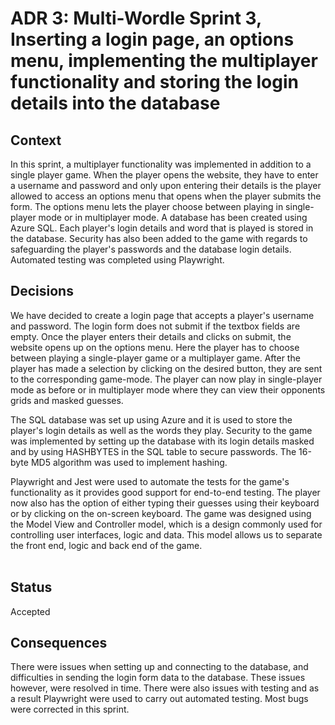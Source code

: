 # ADR 3: Multi-Wordle Sprint 3, Inserting a login page, an options menu, implementing the multiplayer functionality and storing the login details into the database

## Context

In this sprint, a multiplayer functionality was implemented in addition to a single player game. When the player opens the website, they have to enter a username and password and only upon entering their details is the player allowed to access an options menu that opens when the player submits the form. The options menu lets the player choose between playing in single-player mode or in multiplayer mode. A database has been created using Azure SQL. Each player's login details and word that is played is stored in the database. Security has also been added to the game with regards to safeguarding the player's passwords and the database login details. Automated testing was completed using Playwright.                                    

## Decisions

We have decided to create a login page that accepts a player's username and password. The login form does not submit if the textbox fields are empty. Once the player enters their details and clicks on submit, the website opens up on the options menu. Here the player has to choose between playing a single-player game or a multiplayer game. After the player has made a selection by clicking on the desired button, they are sent to the corresponding game-mode. The player can now play in single-player mode as before or in multiplayer mode where they can view their opponents grids and masked guesses. 

The SQL database was set up using Azure and it is used to store the player's login details as well as the words they play. Security to the game was implemented by setting up the database with its login details masked and by using HASHBYTES in the SQL table to secure passwords. The 16-byte MD5 algorithm was used to implement hashing. 
                                                                                                  
Playwright and Jest were used to automate the tests for the game's functionality as it provides good support for end-to-end testing. The player now also has the option of either typing their guesses using their keyboard or by clicking on the on-screen keyboard. The game was designed using the Model View and Controller model, which is a design commonly used for controlling user interfaces, logic and data. This model allows us to separate the front end, logic and back end of the game.                            
<br>

## Status

Accepted <br>


## Consequences

There were issues when setting up and connecting to the database, and difficulties in sending the login form data to the database. These issues however, were resolved in time. There were also issues with testing and as a result Playwright were used to carry out automated testing. Most bugs were corrected in this sprint.       
